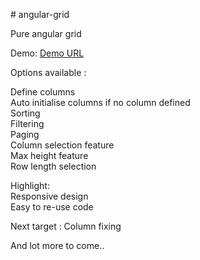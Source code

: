 <p># angular-grid&nbsp;</p>

<p>Pure angular grid</p>

Demo: <a href="https://cdn.rawgit.com/snehatulsi/angular-grid/master/index.html">Demo URL</a>

<p>Options available :&nbsp;</p>

<p>Define columns<br />
Auto initialise columns if no column defined<br />
Sorting<br />
Filtering<br />
Paging<br />
Column selection feature<br />
Max height feature<br />
Row length selection<br />
</p>

<p>Highlight:<br />
Responsive design<br />
Easy to re-use code</p>

<p>Next target : Column fixing</p>

<p>And lot more to come..</p>